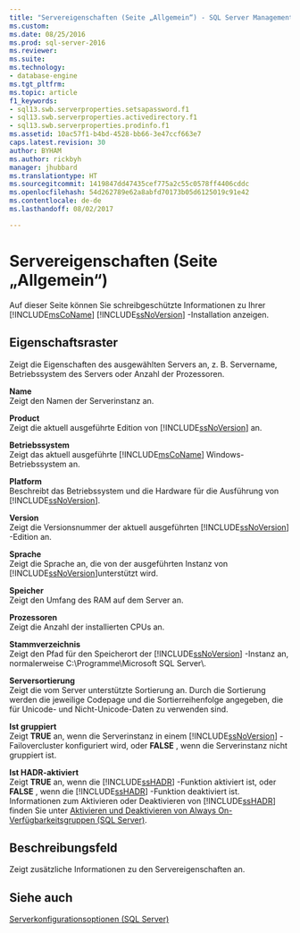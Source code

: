 ```yaml
---
title: "Servereigenschaften (Seite „Allgemein“) - SQL Server Management Studio | Microsoft-Dokumentation"
ms.custom: 
ms.date: 08/25/2016
ms.prod: sql-server-2016
ms.reviewer: 
ms.suite: 
ms.technology:
- database-engine
ms.tgt_pltfrm: 
ms.topic: article
f1_keywords:
- sql13.swb.serverproperties.setsapassword.f1
- sql13.swb.serverproperties.activedirectory.f1
- sql13.swb.serverproperties.prodinfo.f1
ms.assetid: 10ac57f1-b4bd-4528-bb66-3e47ccf663e7
caps.latest.revision: 30
author: BYHAM
ms.author: rickbyh
manager: jhubbard
ms.translationtype: HT
ms.sourcegitcommit: 1419847dd47435cef775a2c55c0578ff4406cddc
ms.openlocfilehash: 54d262789e62a8abfd70173b05d6125019c91e42
ms.contentlocale: de-de
ms.lasthandoff: 08/02/2017

---
```

# <a name="server-properties---general-page"></a>Servereigenschaften (Seite „Allgemein“)
  Auf dieser Seite können Sie schreibgeschützte Informationen zu Ihrer [!INCLUDE[msCoName](../../includes/msconame-md.md)] [!INCLUDE[ssNoVersion](../../includes/ssnoversion-md.md)] -Installation anzeigen.  
  
## <a name="property-grid"></a>Eigenschaftsraster  
 Zeigt die Eigenschaften des ausgewählten Servers an, z. B. Servername, Betriebssystem des Servers oder Anzahl der Prozessoren.  
  
 **Name**  
 Zeigt den Namen der Serverinstanz an.  
  
 **Product**  
 Zeigt die aktuell ausgeführte Edition von [!INCLUDE[ssNoVersion](../../includes/ssnoversion-md.md)] an.  
  
 **Betriebssystem**  
 Zeigt das aktuell ausgeführte [!INCLUDE[msCoName](../../includes/msconame-md.md)] Windows-Betriebssystem an.  
  
 **Platform**  
 Beschreibt das Betriebssystem und die Hardware für die Ausführung von [!INCLUDE[ssNoVersion](../../includes/ssnoversion-md.md)].  
  
 **Version**  
 Zeigt die Versionsnummer der aktuell ausgeführten [!INCLUDE[ssNoVersion](../../includes/ssnoversion-md.md)] -Edition an.  
  
 **Sprache**  
 Zeigt die Sprache an, die von der ausgeführten Instanz von [!INCLUDE[ssNoVersion](../../includes/ssnoversion-md.md)]unterstützt wird.  
  
 **Speicher**  
 Zeigt den Umfang des RAM auf dem Server an.  
  
 **Prozessoren**  
 Zeigt die Anzahl der installierten CPUs an.  
  
 **Stammverzeichnis**  
 Zeigt den Pfad für den Speicherort der [!INCLUDE[ssNoVersion](../../includes/ssnoversion-md.md)] -Instanz an, normalerweise C:\Programme\Microsoft SQL Server\\.  
  
 **Serversortierung**  
 Zeigt die vom Server unterstützte Sortierung an. Durch die Sortierung werden die jeweilige Codepage und die Sortierreihenfolge angegeben, die für Unicode- und Nicht-Unicode-Daten zu verwenden sind.  
  
 **Ist gruppiert**  
 Zeigt **TRUE** an, wenn die Serverinstanz in einem [!INCLUDE[ssNoVersion](../../includes/ssnoversion-md.md)] -Failovercluster konfiguriert wird, oder **FALSE** , wenn die Serverinstanz nicht gruppiert ist.  
  
 **Ist HADR-aktiviert**  
 Zeigt **TRUE** an, wenn die [!INCLUDE[ssHADR](../../includes/sshadr-md.md)] -Funktion aktiviert ist, oder **FALSE** , wenn die [!INCLUDE[ssHADR](../../includes/sshadr-md.md)] -Funktion deaktiviert ist. Informationen zum Aktivieren oder Deaktivieren von [!INCLUDE[ssHADR](../../includes/sshadr-md.md)] finden Sie unter [Aktivieren und Deaktivieren von Always On-Verfügbarkeitsgruppen &#40;SQL Server&#41;](../../database-engine/availability-groups/windows/enable-and-disable-always-on-availability-groups-sql-server.md).  
  
## <a name="description-field"></a>Beschreibungsfeld  
 Zeigt zusätzliche Informationen zu den Servereigenschaften an.  
  
## <a name="see-also"></a>Siehe auch  
 [Serverkonfigurationsoptionen &#40;SQL Server&#41;](../../database-engine/configure-windows/server-configuration-options-sql-server.md)  
  
  


